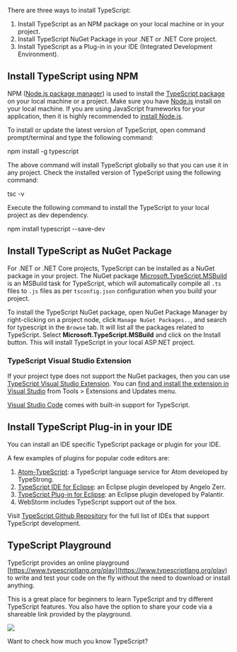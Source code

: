 There are three ways to install TypeScript:

1.  Install TypeScript as an NPM package on your local machine or in your project.
2.  Install TypeScript NuGet Package in your .NET or .NET Core project.
3.  Install TypeScript as a Plug-in in your IDE (Integrated Development Environment).

## Install TypeScript using NPM

NPM ([Node.js package manager](https://www.tutorialsteacher.com/nodejs/what-is-node-package-manager)) is used to install the [TypeScript package](https://www.npmjs.com/package/typescript) on your local machine or a project. Make sure you have [Node.js](https://www.tutorialsteacher.com/nodejs/what-is-nodejs) install on your local machine. If you are using JavaScript frameworks for your application, then it is highly recommended to [install Node.js](https://www.tutorialsteacher.com/nodejs/setup-nodejs-development-environment).

To install or update the latest version of TypeScript, open command prompt/terminal and type the following command:

npm install -g typescript

The above command will install TypeScript globally so that you can use it in any project. Check the installed version of TypeScript using the following command:

tsc -v

Execute the following command to install the TypeScript to your local project as dev dependency.

npm install typescript --save-dev

## Install TypeScript as NuGet Package

For .NET or .NET Core projects, TypeScript can be installed as a NuGet package in your project. The NuGet package [Microsoft.TypeScript.MSBuild](https://www.nuget.org/packages/Microsoft.TypeScript.MSBuild/) is an MSBuild task for TypeScript, which will automatically compile all `.ts` files to `.js` files as per `tsconfig.json` configuration when you build your project.

To install the TypeScript NuGet package, open NuGet Package Manager by right-clicking on a project node, click `Manage NuGet Packages..`, and search for typescript in the `Browse` tab. It will list all the packages related to TypeScript. Select **Microsoft.TypeScript.MSBuild** and click on the Install button. This will install TypeScript in your local ASP.NET project.

### TypeScript Visual Studio Extension

If your project type does not support the NuGet packages, then you can use [TypeScript Visual Studio Extension](https://marketplace.visualstudio.com/items?itemName=TypeScriptTeam.typescript-40). You can [find and install the extension in Visual Studio](https://docs.microsoft.com/en-us/visualstudio/ide/finding-and-using-visual-studio-extensions) from Tools > Extensions and Updates menu.

[Visual Studio Code](https://code.visualstudio.com/) comes with built-in support for TypeScript.

## Install TypeScript Plug-in in your IDE

You can install an IDE specific TypeScript package or plugin for your IDE.

A few examples of plugins for popular code editors are:

1.  [Atom-TypeScript](https://atom.io/packages/atom-typescript): a TypeScript language service for Atom developed by TypeStrong.
2.  [TypeScript IDE for Eclipse](https://github.com/angelozerr/typescript.java/wiki/Getting-Started): an Eclipse plugin developed by Angelo Zerr.
3.  [TypeScript Plug-in for Eclipse](https://github.com/palantir/eclipse-typescript): an Eclipse plugin developed by Palantir.
4.  WebStorm includes TypeScript support out of the box.

Visit [TypeScript Github Repository](https://github.com/Microsoft/TypeScript/wiki/TypeScript-Editor-Support) for the full list of IDEs that support TypeScript development.

## TypeScript Playground

TypeScript provides an online playground [https://www.typescriptlang.org/play](https://www.typescriptlang.org/play) to write and test your code on the fly without the need to download or install anything.

This is a great place for beginners to learn TypeScript and try different TypeScript features. You also have the option to share your code via a shareable link provided by the playground.

[![](https://www.tutorialsteacher.com/Content/images/typescript/ts-playground.png)](https://www.tutorialsteacher.com/Content/images/typescript/ts-playground.png)

Want to check how much you know TypeScript?